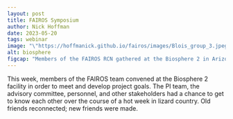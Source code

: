 ```yaml
---
layout: post
title: FAIROS Symposium
author: Nick Hoffman
date: 2023-05-20
tags: webinar
image: "\"https://hoffmanick.github.io/fairos/images/Blois_group_3.jpeg\""
alt: biosphere
figcap: "Members of the FAIROS RCN gathered at the Biosphere 2 in Arizona to determine project goals. May 16-19, 2023."
---
```




<div class="text-box-main">
<p> This week, members of the FAIROS team convened at the Biosphere 2 facility in order to meet and develop project goals. 
  The PI team, the advisory committee, personnel, and other stakeholders had a chance to get to know each other over the course of a 
  hot week in lizard country. Old friends reconnected; new friends were made. </p>
  </div>
